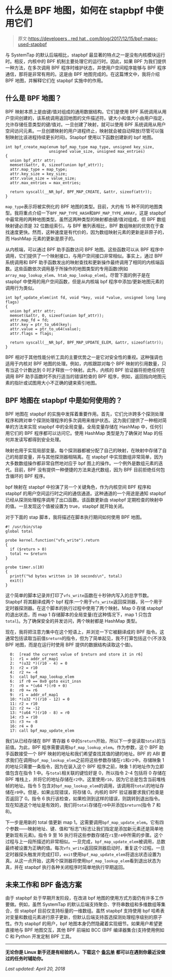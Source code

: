 # 什么是 BPF 地图，如何在 stapbpf 中使用它们

> 原文:[https://developers . red hat . com/blog/2017/12/15/bpf-maps-used-stapbpf](https://developers.redhat.com/blog/2017/12/15/bpf-maps-used-stapbpf)

与 SystemTap 的默认后端相比，stapbpf 最显著的特点之一是没有内核模块运行时。相反，内核中的 BPF 机制主要处理它的运行时。因此，如果 BPF 为我们提供一种方法，在多次调用 BPF 程序时维护状态，并使用户空间程序能够与 BPF 程序通信，那将是非常有用的。这是由 BPF 地图完成的。在这篇博文中，我将介绍 BPF 地图，并解释它们在 stapbpf 实施中的作用。

## 什么是 BPF 地图？

BPF 映射本质上是由键/值对组成的通用数据结构。它们是使用 BPF 系统调用从用户空间创建的，该系统调用返回地图的文件描述符。键大小和值大小由用户指定，允许存储任意类型的键/值对。一旦创建了映射，就可以使用 BPF 系统调用从用户空间访问元素。一旦创建映射的用户进程终止，映射就会被自动释放(尽管可以强制映射比该进程持续更长时间)。Stapbpf 使用以下函数创建新的 bpf 地图。

```
int bpf_create_map(enum bpf_map_type map_type, unsigned key_size,
                   unsigned value_size, unsigned max_entries)
{
  union bpf_attr attr;
  memset(&attr, 0, sizeof(union bpf_attr));
  attr.map_type = map_type;
  attr.key_size = key_size;
  attr.value_size = value_size;
  attr.max_entries = max_entries;

  return syscall(__NR_bpf, BPF_MAP_CREATE, &attr, sizeof(attr));
}
```

`map_type`表示将被实例化的 BPF 地图的类型。目前，大约有 15 种不同的地图类型。我将重点介绍一下`BPF_MAP_TYPE_HASH`和`BPF_MAP_TYPE_ARRAY`，这是 stapbpf 中最常用的两种地图类型。虽然这两种类型的映射都由键/值对组成，但 BPF 数组映射键必须是 32 位数组索引。与 BPF 散列表相比，BPF 数组映射的优势在于查找速度更快。然而，这种速度是有代价的，因为数组映射元素的更新是非原子的，而 HashMap 元素的更新是原子的。

从内核端，可以通过 BPF 助手函数访问 BPF 地图。这些函数可以从 BPF 程序中调用，它们提供了一个映射接口，与用户空间接口非常相似。事实上，通过 BPF 系统调用和 BPF 助手函数发出的映射查找和更新操作最终调用了相同的内核端函数。这些函数依次调用基于所操作的地图类型的专用函数(例如`array_map_lookup_elem`、`htab_map_lookup_elem`)。尽管下面的例子是在 stapbpf 中使用的用户空间函数，但是从内核端 bpf 程序中添加/更新地图元素的调用行为类似。

```
int bpf_update_elem(int fd, void *key, void *value, unsigned long long flags)
{
  union bpf_attr attr;
  memset(&attr, 0, sizeof(union bpf_attr));
  attr.map_fd = fd;
  attr.key = ptr_to_u64(key);
  attr.value = ptr_to_u64(value);
  attr.flags = flags;

  return syscall(__NR_bpf, BPF_MAP_UPDATE_ELEM, &attr, sizeof(attr));
}
```

BPF 相对于其他性能分析工具的主要优势之一是它对安全性的重视。这种强调也适用于内核对 BPF 地图的处理。例如，内核跟踪对每个 BPF 映射的引用数量，只有当这个计数达到 0 时才释放一个映射。此外，内核的 BPF 验证器将拒绝任何在调用 BPF 助手函数时不执行适当的错误检查的 BPF 程序，例如，返回指向地图元素的指针或试图用大小不正确的键来索引地图。

## BPF 地图在 stapbpf 中是如何使用的？

BPF 地图在 stapbpf 的实施中发挥着重要作用。首先，它们允许跨多个探测处理程序和跨对单个探测处理程序的多次调用来维护状态。这为我们提供了一种相对简单的方法来实现 stapbpf 中的全局变量。全局变量存储在 HashMap 中，任何引用它们的 BPF 程序都可以访问它。使用 HashMap 类型是为了确保对 Map 的任何并发读写都得到安全处理。

映射也用于实现局部变量。每个探测器都被分配了自己的映射，在映射中存储了自己的局部变量，并与其他探测器相隔离。在 stapbpf 中实现数组非常简单，因为大多数数组操作都非常自然地对应于 bpf 图上的操作。一个例外是数组元素的迭代。目前，BPF 没有提供一种便捷的方法来迭代数组，因为 BPF 目前拒绝任何包含循环的 BPF 程序。

bpf 映射在 stapbpf 中扮演了另一个关键角色，作为内核空间 BPF 程序和 stapbpf 的用户空间运行时之间的通信通道。这种通道的一个用途是通知 stapbpf 已经从探测处理程序调用了出口函数。该函数更新由 stapbpf 定期检查的映射中的值。一旦发现这个值被设置为 true，stapbpf 就开始关闭。

对于下面的 stap 脚本，我将描述在脚本执行期间如何使用 BPF 地图。

```
#! /usr/bin/stap
global total

probe kernel.function("vfs_write").return
{
  if ($return > 0)
  total += $return
}

probe timer.s(10)
{
  printf("%d bytes written in 10 seconds\n", total)
  exit()
}

```

这个简单的脚本记录并打印了`vfs_write`函数在十秒钟内写入的总字节数。Stapbpf 将其翻译成两个 bpf 程序:一个用于`vfs_write`返回探测器，另一个用于定时器探测器。在这个脚本的执行过程中使用了两个映射。Map 0 存储 stapbpf 的退出状态，而 map 1 存储脚本的全局变量(在这种情况下，map 1 只包含`total`)。为了确保安全的并发访问，两个映射都是 HashMap 类型。

现在，我将把注意力集中在这个短语上，并浏览一下它被翻译成的 BPF 指令。这通常包括读取当前值`$return`的指令，但为了简单起见，我不打算包括这个(不涉及 BPF 地图，而是在运行时使用 BPF 提供的数据结构读取这个值)。

```
  0:  [read the current value of $return and store it in r6]
  1:  r1 = addr_of_map1
  2:  *(u32 *)(r10 - 4) = 0
  3:  r2 = r10
  4:  r2 += -4
  5:  call bpf_map_lookup_elem
  6:  if r0 == 0x0 goto exit_insn
  7:  r0 = *(u64 *)(r0 + 0)
  8:  r0 += r6
  9:  r1 = addr_of_map1
  10: *(u32 *)(r10 - 12) = 0
  11: r2 = r10
  12: r2 += -12
  13: *(u64 *)(r10 - 8) = r0
  14: r3 = r10
  15: r3 += -8
  16: r4 = 0
  17: call bpf_map_update_elem

```

我们从已经存储在 BPF 寄存器 6 中的`$return`开始，所以下一步是读取`total`的当前值。为此，BPF 程序需要调用`bpf_map_lookup_elem`。作为参数，这个 BPF 助手函数接受一个 BPF 映射的地址和我们希望查找其值的键的地址。BPF 的 ABI 要求我们在调用`bpf_map_lookup_elem`之前将这些参数存储在`r1`和`r2`中。存储映象 1 的地址只需要一条指令，因为在装入这个 BPF 程序之前，映象 1 的地址作为立即值包含在指令 1 中。与`total`相关联的键恰好是 0，所以指令 2-4 包括将 0 存储在 BPF 堆栈上，并将它的地址存储在`r2`中。这里使用`r10`，因为它总是包含当前堆栈帧的地址。指令 5 包含对`bpf_map_lookup_elem`的调用，该调用将`total`的地址存储在`r0`中。但是，如果出现错误，将存储 0。内核的 BPF 验证器要求我们检查是否返回了 0。指令 6 执行该检查，如果检测到这样的错误，则跳转到退出指令。现在知道这个地址是有效的，我们将`total`存储在`r0`中并添加`$return`(指令 7 和 8)。

下一步是用新的 total 值更新 map 1。这需要调用`bpf_map_update_elem`。它有四个参数——映射地址、键、值和“标志”(标志让我们指定是添加新元素还是简单地更新现有元素)。指令 9 至 16 执行将这些参数存储在`r1`至`r4`中所需的步骤。这个过程与上一段所描述的非常相似。一旦完成，`bpf_map_update_elem`被调用，总数最终被设置为正确的值。每次`vfs_write`返回探测器启动时，重复这个过程。一旦定时器探头触发并完成打印，`exit`使用`bpf_map_update_elem`将退出状态设置为真。从这一点开始，这两个探测器将使用`bpf_map_lookup_elem`看到退出状态为真，并在 stapbpf 执行各种关闭程序时简单地执行早期返回。

## 未来工作和 BPF 备选方案

由于 stapbpf 处于早期开发阶段，在改进 bpf 地图的使用方式方面仍有许多工作要做。例如，虽然 SystemTap 的默认后端支持聚合、字符串数组和多维数组等集合，但 stapbpf 目前仅支持标量的一维数组。虽然 stapbpf 支持使用 bpf 哈希表对变量和数组元素进行原子更新，但默认后端支持首选探测处理程序级别的原子性。作为 stapbpf 的用户，bpf 地图本身仍然隐藏着实现细节。如果用户希望更直接地与 BPF 地图交互，其他 BPF 前端如 BCC (BPF 编译器集合)支持使用例如 C 和 Python 开发定制 BPF 工具。

* * *

**无论你是 Linux 新手还是有经验的人，下载这个** [**备忘单**](https://developers.redhat.com/promotions/linux-cheatsheet/) **都可以在遇到你最近没做过的任务时辅助你。**

*Last updated: April 20, 2018*